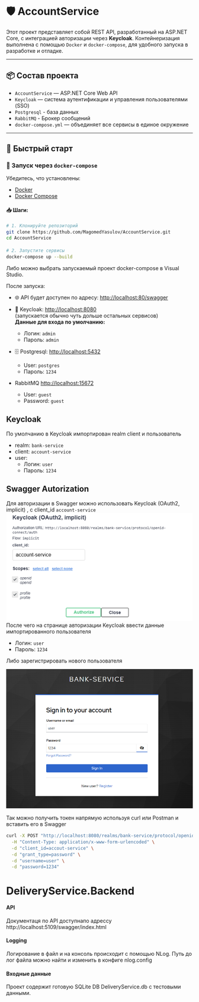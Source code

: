 
# 🛡️ AccountService

Этот проект представляет собой REST API, разработанный на ASP.NET Core, с интеграцией авторизации через **Keycloak**. Контейнеризация выполнена с помощью `Docker` и `docker-compose`, для удобного запуска в разработке и отладке.

---

## 📦 Состав проекта

- `AccountService` — ASP.NET Core Web API
- `Keycloak` — система аутентификации и управления пользователями (SSO)
- `Postgresql` - база данных
- `RabbitMQ` - Брокер сообщений
- `docker-compose.yml` — объединяет все сервисы в единое окружение

---

## 🚀 Быстрый старт

### 🔁 Запуск через `docker-compose`

Убедитесь, что установлены:

- [Docker](https://www.docker.com/)
- [Docker Compose](https://docs.docker.com/compose/)

#### 📥 Шаги:

```bash
# 1. Клонируйте репозиторий
git clone https://github.com/MagomedYasulov/AccountService.git
cd AccountService

# 2. Запустите сервисы
docker-compose up --build
```
Либо можно выбрать запускаемый проект docker-compose в Visual Studio.

После запуска:

- 🌐 API будет доступен по адресу: [http://localhost:80/swagger](http://localhost:80/swagger)

- 🔐 Keycloak: [http://localhost:8080](http://localhost:8080)  
  (запускается обычно чуть дольше остальных сервисов)  
  **Данные для входа по умолчанию:**
  - Логин: `admin`  
  - Пароль: `admin`
- 🗄️ Postgresql: [http://localhost:5432](http://localhost:5432)
  - User: `postgres`
  - Пароль: `1234`
- RabbitMQ [http://localhost:15672](http://localhost:15672)
  - User: `guest`
  - Password: `guest` 

Keycloak
---
По умолчанию в Keycloak импортирован realm client и пользователь
- realm: `bank-service`
- client: `account-service`
- user: 
	- Логин: `user`
	- Пароль: `1234`

Swagger Autorization
---
Для авторизации в Swagger можно использовать Keycloak  (OAuth2,  implicit) , с client_id `account-service`
![Swagger Keycloak Auth UI](images/swagger-keycloak-auth.png)  
После чего на странице авторизации Keycloak ввести данные импортированного пользователя
- Логин: `user`
- Пароль: `1234`  

Либо зарегистрировать нового пользователя

![Keycloak Auth Page](images/keycloak-auth-page.png)

Так можно получить токен напрямую используя curl или Postman и вставить его в Swagger
```bash
curl -X POST "http://localhost:8080/realms/bank-service/protocol/openid-connect/token" \
  -H "Content-Type: application/x-www-form-urlencoded" \
  -d "client_id=accout-service" \
  -d "grant_type=password" \
  -d "username=user" \
  -d "password=1234"
```
# DeliveryService.Backend
#### API
Документаця по API доступнапо адрессу http://localhost:5109/swagger/index.html
#### Logging
Логирование в файл и на консоль происходит с помощью NLog. Путь до лог файла можно найти и изменить в конфиге nlog.config
#### Входные данные
Проект содержит готовую SQLite DB DeliveryService.db с тестовыми данными.
